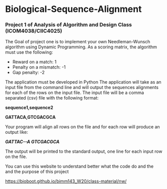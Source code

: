 # Biological-Sequence-Alignment
### Project 1 of Analysis of Algorithm and Design Class (ICOM4038/CIIC4025) 

The Goal of project one is to implement your own Needleman-Wunsch algorithm using Dynamic Programming.
As a scoring matrix, the algorithm must use the following:
- Reward on a match: 1 
- Penalty on a mismatch: -1
- Gap penalty: -2

The application must be developed in Python
The application will take as an input file from the command line and will output the sequences alignments for each of the rows on the input file.
The input file will be a comma separated (csv) file with the following format:

**sequence1,sequence2**

**GATTACA,GTCGACGCA**

Your program will align all rows on the file and for each row will produce an output like:

***GATTAC--A GTCGACGCA***

The output will be printed to the standard output, one line for each input row on the file.

You can use this website to understand better what the code do and the and the purpose of this project

https://bioboot.github.io/bimm143_W20/class-material/nw/

